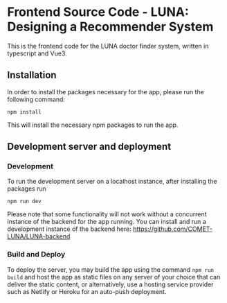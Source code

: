 # Frontend Source Code - LUNA: Designing a Recommender System
This is the frontend code for the LUNA doctor finder system, written in typescript and Vue3.

## Installation
In order to install the packages necessary for the app, please run the following command: 

`npm install`

This will install the necessary npm packages to run the app.

## Development server and deployment

### Development
To run the development server on a localhost instance, after installing the packages run 

`npm run dev`

Please note that some functionality will not work without a concurrent instance of the backend for the app running. You can install and run a development instance of the backend here: https://github.com/COMET-LUNA/LUNA-backend

### Build and Deploy
To deploy the server, you may build the app using the command `npm run build` and host the app as static files on any server of your choice that can deliver the static content, or alternatively, use a hosting service provider such as Netlify or Heroku for an auto-push deployment.

